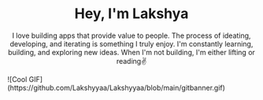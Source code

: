 <div align="center">
  <h1>Hey, I'm Lakshya</h1>
</div>
<p align="center">
    I love building apps that provide value to people. The process of ideating, developing, and iterating is something I truly enjoy. I'm constantly learning, building, and exploring new ideas. When I'm not building, I'm either lifting or reading✌️
</p>
![Cool GIF](https://github.com/Lakshyyaa/Lakshyyaa/blob/main/gitbanner.gif)

